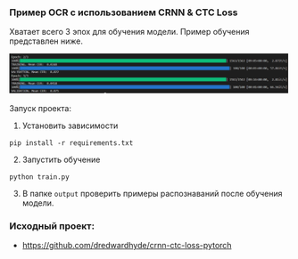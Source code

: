 ### Пример OCR с использованием CRNN & CTC Loss
Хватает всего 3 эпох для обучения модели. Пример обучения представлен ниже.

<img src="metrics.png" style="width: 500px; max-width: 100%; height: auto"/></a>

Запуск проекта:
1. Установить зависимости
```
pip install -r requirements.txt
```
2. Запустить обучение
```
python train.py
```
3. В папке `output` проверить примеры распознаваний после обучения модели.

### Исходный проект:
* https://github.com/dredwardhyde/crnn-ctc-loss-pytorch
